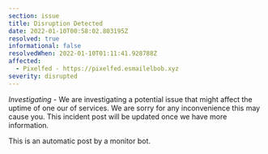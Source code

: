```yaml
---
section: issue
title: Disruption Detected
date: 2022-01-10T00:58:02.803195Z
resolved: true
informational: false
resolvedWhen: 2022-01-10T01:11:41.928788Z
affected:
  - Pixelfed - https://pixelfed.esmailelbob.xyz
severity: disrupted
---
```

*Investigating* - We are investigating a potential issue that might affect the uptime of one our of services. We are sorry for any inconvenience this may cause you. This incident post will be updated once we have more information.

This is an automatic post by a monitor bot.
        